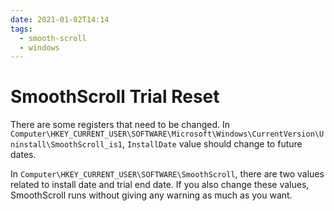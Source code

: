 ```yaml
---
date: 2021-01-02T14:14
tags:
  - smooth-scroll
  - windows
---
```


# SmoothScroll Trial Reset

There are some registers that need to be changed.
In `Computer\HKEY_CURRENT_USER\SOFTWARE\Microsoft\Windows\CurrentVersion\Uninstall\SmoothScroll_is1`, `InstallDate` value should change to future dates.

In `Computer\HKEY_CURRENT_USER\SOFTWARE\SmoothScroll`, there are two values related to install date and trial end date. If you also change these values, SmoothScroll runs without giving any warning as much as you want.

